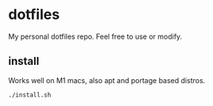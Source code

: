 # dotfiles

My personal dotfiles repo. Feel free to use or modify. 

## install

Works well on M1 macs, also apt and portage based distros.
```sh
./install.sh
```

